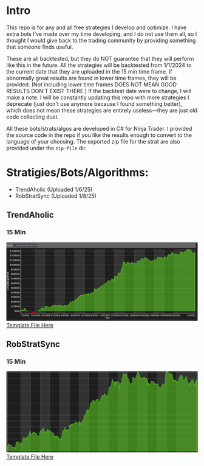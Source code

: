 # Intro

This repo is for any and all free strategies I develop and optimize. I have extra bots I’ve made over my time developing, and I do not use them all, so I thought I would give back to the trading community by providing something that someone finds useful.

These are all backtested, but they do NOT guarantee that they will perform like this in the future. All the strategies will be backtested from 1/1/2024 to the current date that they are uploaded in the 15 min time frame. If abnormally great results are found in lower time frames, they will be provided. (Not including lower time frames DOES NOT MEAN GOOD RESULTS DON'T EXIST THERE.) If the backtest date were to change, I will make a note. I will be constantly updating this repo with more strategies I deprecate (just don't use anymore because I found something better), which does not mean these strategies are entirely useless—they are just old code collecting dust.

All these bots/strats/algos are developed in C# for Ninja Trader. I provided the source code in the repo if you like the results enough to convert to the language of your choosing. The exported zip file for the strat are also provided under the `zip-file` dir.

# Stratigies/Bots/Algorithms:
- TrendAholic (Uploaded 1/6/25)
- RobStratSync (Uploaded 1/8/25)


## TrendAholic
### 15 Min
![Backtest Results](./imgs/TrendAholic15Min.PNG)
[Template File Here](./templates/MaxBots.TrendAholic/15Min.xml)

## RobStratSync
### 15 Min
![Backtest Results](./imgs/RobStratSync15Min.PNG)
[Template File Here](./templates/MaxBots.RobStratSync/15%20Min.xml)